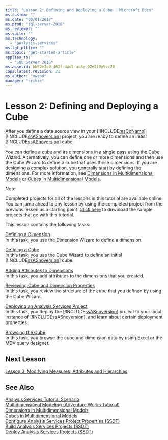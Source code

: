 ```yaml
---
title: "Lesson 2: Defining and Deploying a Cube | Microsoft Docs"
ms.custom: ""
ms.date: "03/01/2017"
ms.prod: "sql-server-2016"
ms.reviewer: ""
ms.suite: ""
ms.technology: 
  - "analysis-services"
ms.tgt_pltfrm: ""
ms.topic: "get-started-article"
applies_to: 
  - "SQL Server 2016"
ms.assetid: bb62e3c9-462f-4ad2-ac8e-92e2f9e9cc28
caps.latest.revision: 22
ms.author: "owend"
manager: "erikre"
---
```

# Lesson 2: Defining and Deploying a Cube
After you define a data source view in your [!INCLUDE[msCoName](../../a9notintoc/includes/msconame-md.md)] [!INCLUDE[ssASnoversion](../../a9notintoc/includes/ssasnoversion-md.md)] project, you are ready to define an initial [!INCLUDE[ssASnoversion](../../a9notintoc/includes/ssasnoversion-md.md)] cube.  
  
You can define a cube and its dimensions in a single pass using the Cube Wizard. Alternatively, you can define one or more dimensions and then use the Cube Wizard to define a cube that uses those dimensions. If you are designing a complex solution, you generally start by defining the dimensions. For more information, see [Dimensions in Multidimensional Models](../../analysis-services/multidimensional-models/dimensions-in-multidimensional-models.md) or [Cubes in Multidimensional Models](../../analysis-services/multidimensional-models/cubes-in-multidimensional-models.md).  
  
> [!NOTE]  
> Completed projects for all of the lessons in this tutorial are available online. You can jump ahead to any lesson by using the completed project from the previous lesson as a starting point. [Click here](http://go.microsoft.com/fwlink/?LinkID=221866) to download the sample projects that go with this tutorial.  
  
This lesson contains the following tasks:  
  
[Defining a Dimension](../../analysis-services/tutorials/lesson-2-1-defining-a-dimension.md)  
In this task, you use the Dimension Wizard to define a dimension.  
  
[Defining a Cube](../../analysis-services/tutorials/lesson-2-2-defining-a-cube.md)  
In this task, you use the Cube Wizard to define an initial [!INCLUDE[ssASnoversion](../../a9notintoc/includes/ssasnoversion-md.md)] cube.  
  
[Adding Attributes to Dimensions](../../analysis-services/tutorials/lesson-2-3-adding-attributes-to-dimensions.md)  
In this task, you add attributes to the dimensions that you created.  
  
[Reviewing Cube and Dimension Properties](../../analysis-services/tutorials/lesson-2-4-reviewing-cube-and-dimension-properties.md)  
In this task, you review the structure of the cube that you defined by using the Cube Wizard.  
  
[Deploying an Analysis Services Project](../../analysis-services/tutorials/lesson-2-5-deploying-an-analysis-services-project.md)  
In this task, you deploy the [!INCLUDE[ssASnoversion](../../a9notintoc/includes/ssasnoversion-md.md)] project to your local instance of [!INCLUDE[ssASnoversion](../../a9notintoc/includes/ssasnoversion-md.md)], and learn about certain deployment properties.  
  
[Browsing the Cube](../../analysis-services/tutorials/lesson-2-6-browsing-the-cube.md)  
In this task, you browse the cube and dimension data by using Excel or the MDX query designer.  
  
## Next Lesson  
[Lesson 3: Modifying Measures, Attributes and Hierarchies](../../analysis-services/tutorials/lesson-3-modifying-measures-attributes-and-hierarchies.md)  
  
## See Also  
[Analysis Services Tutorial Scenario](../../analysis-services/tutorials/analysis-services-tutorial-scenario.md)  
[Multidimensional Modeling &#40;Adventure Works Tutorial&#41;](../../analysis-services/tutorials/multidimensional-modeling-adventure-works-tutorial.md)  
[Dimensions in Multidimensional Models](../../analysis-services/multidimensional-models/dimensions-in-multidimensional-models.md)  
[Cubes in Multidimensional Models](../../analysis-services/multidimensional-models/cubes-in-multidimensional-models.md)  
[Configure Analysis Services Project Properties &#40;SSDT&#41;](../../analysis-services/multidimensional-models/configure-analysis-services-project-properties-ssdt.md)  
[Build Analysis Services Projects &#40;SSDT&#41;](../../analysis-services/multidimensional-models/build-analysis-services-projects-ssdt.md)  
[Deploy Analysis Services Projects &#40;SSDT&#41;](../../analysis-services/multidimensional-models/deploy-analysis-services-projects-ssdt.md)  
  
  
  
